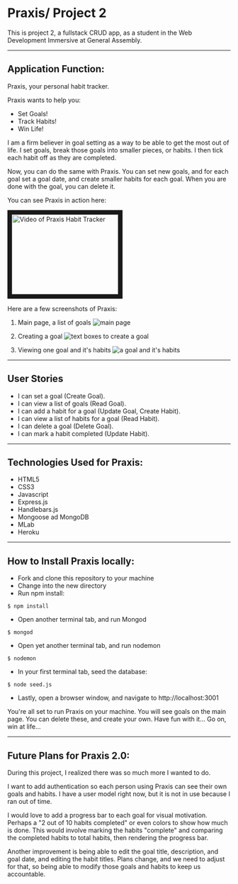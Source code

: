 # Praxis/ Project 2
This is project 2, a fullstack CRUD app, as a student in the Web Development Immersive at General Assembly.  

--------------------------------------------

## Application Function:

Praxis, your personal habit tracker.

Praxis wants to help you:
* Set Goals!
* Track Habits!
* Win Life!

I am a firm believer in goal setting as a way to be able to get the most out of life. I set goals, break those goals into smaller pieces, or habits. I then tick each habit off as they are completed. 

Now, you can do the same with Praxis. You can set new goals, and for each goal set a goal date, and create smaller habits for each goal. When you are done with the goal, you can delete it.

You can see Praxis in action here:


<a href="http://www.youtube.com/watch?feature=player_embedded&v=vTAsKKdx4vA
" target="_blank"><img src="http://img.youtube.com/vi/vTAsKKdx4vA/0.jpg" 
alt="Video of Praxis Habit Tracker" width="240" height="180" border="10" /></a>


Here are a few screenshots of Praxis:
1. Main page, a list of goals
![main page](https://i.imgur.com/tHXAswj.png)

2. Creating a goal
![text boxes to create a goal](https://i.imgur.com/enU6PtI.png)

3. Viewing one goal and it's habits
![a goal and it's habits](https://i.imgur.com/5ls0inQ.png)

--------------------------------------------

## User Stories

* I can set a goal (Create Goal).
* I can view a list of goals (Read Goal).
* I can add a habit for a goal (Update Goal, Create Habit).
* I can view a list of habits for a goal (Read Habit).
* I can delete a goal (Delete Goal).
* I can mark a habit completed (Update Habit).

--------------------------------------------

## Technologies Used for Praxis:

* HTML5
* CSS3
* Javascript
* Express.js
* Handlebars.js
* Mongoose ad MongoDB
* MLab
* Heroku

--------------------------------------------


## How to Install Praxis locally:

* Fork and clone this repository to your machine
* Change into the new directory
* Run npm install:

```
$ npm install

```
* Open another terminal tab, and run Mongod

```
$ mongod

```
* Open yet another terminal tab, and run nodemon
```
$ nodemon

```
* In your first terminal tab, seed the database:
```
$ node seed.js

```
* Lastly, open a browser window, and navigate to http://localhost:3001

You're all set to run Praxis on your machine. You will see goals on the main page. You can delete these, and create your own. Have fun with it... Go on, win at life...


--------------------------------------------

## Future Plans for Praxis 2.0:

During this project, I realized there was so much more I wanted to do.

 I want to add authentication so each person using Praxis can see their own goals and habits. I have a user model right now, but it is not in use because I ran out of time.

I would love to add a progress bar to each goal for visual motivation. Perhaps a "2 out of 10 habits completed" or even colors to show how much is done. This would involve marking the habits "complete" and comparing the completed habits to total habits, then rendering the progress bar.

Another improvement is being able to edit the goal title, description, and goal date, and editing the habit titles. Plans change, and we need to adjust for that, so being able to modify those goals and habits to keep us accountable.



